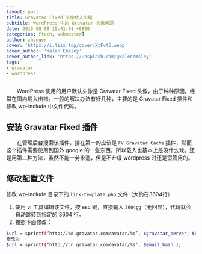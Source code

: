 ```yaml
---
layout: post
title: Gravatar Fixed 头像载入出错
subtitle: WordPress 中的 Gravatar 头像问题
date: 2015-08-08 15:41:01 +0800
categories: [tech, webmaster]
author: zhonger
cover: 'https://i.lisz.top/cover/XtFvt5.webp'
cover_author: 'Kalen Emsley'
cover_author_link: 'https://unsplash.com/@kalenemsley'
tags:
- gravatar 
- wordpress
---
```


&emsp;&emsp;WordPress 使用的用户默认头像是 Gravatar Fixed 头像，由于种种原因，经常在国内载入出错。一般的解决办法有好几种，主要的是 Gravatar Fixed 插件和修改 wp-include 中文件代码。

## 安装 Gravatar Fixed 插件

&emsp;&emsp;在管理后台搜索该插件，排在第一的应该是 `FV Gravatar Cache` 插件，然而这个插件需要使用到国外 google 的一些东西，所以载入也基本上是没什么戏。还是用第二种方法，虽然不能一劳永逸，但是不升级 wordpress 时还是蛮管用的。

## 修改配置文件

修改 wp-include 目录下的 `link-template.php` 文件（大约在3604行）

1. 使用 vi 工具编辑该文件，按 esc 键，直接输入 `3604gg`（无回显），代码就会自动跳转到指定的 3604 行。
2. 按照下面修改：

```bash
$url = sprintf(‘http://%d.gravatar.com/avatar/%s’, $gravatar_server, $email_hash );
修改为
$url = sprintf(‘http://cn.gravatar.com/avatar/%s’, $email_hash );
```
